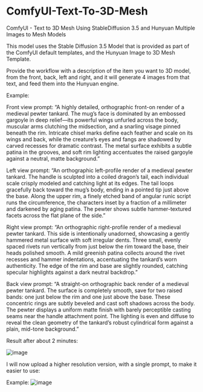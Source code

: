 # ComfyUI-Text-To-3D-Mesh
ComfyUI - Text to 3D Mesh Using StableDiffusion 3.5 and Hunyuan Multiple Images to Mesh Models

This model uses the Stable Diffusion 3.5 Model that is provided as part of the ComfyUI default templates, and the Hunyuan Image to 3D Mesh Template.

Provide the workflow with a description of the item you want to 3D model, from the front, back, left and right, and it will generate 4 images from that text, and feed them into the Hunyuan engine.

Example:

Front view prompt:
“A highly detailed, orthographic front-on render of a medieval pewter tankard. The mug’s face is dominated by an embossed gargoyle in deep relief—its powerful wings unfurled across the body, muscular arms clutching the midsection, and a snarling visage pinned beneath the rim. Intricate chisel marks define each feather and scale on its wings and back, while the creature’s eyes and fangs are shadowed by carved recesses for dramatic contrast. The metal surface exhibits a subtle patina in the grooves, and soft rim lighting accentuates the raised gargoyle against a neutral, matte background.”

Left view prompt:
“An orthographic left-profile render of a medieval pewter tankard. The handle is sculpted into a coiled dragon’s tail, each individual scale crisply modeled and catching light at its edges. The tail loops gracefully back toward the mug’s body, ending in a pointed tip just above the base. Along the upper rim, a finely etched band of angular runic script runs the circumference, the characters inset by a fraction of a millimeter and darkened by aging patina. The pewter shows subtle hammer-textured facets across the flat plane of the side.”

Right view prompt:
“An orthographic right-profile render of a medieval pewter tankard. This side is intentionally unadorned, showcasing a gently hammered metal surface with soft irregular dents. Three small, evenly spaced rivets run vertically from just below the rim toward the base, their heads polished smooth. A mild greenish patina collects around the rivet recesses and hammer indentations, accentuating the tankard’s worn authenticity. The edge of the rim and base are slightly rounded, catching specular highlights against a dark neutral backdrop.”

Back view prompt:
“A straight-on orthographic back render of a medieval pewter tankard. The surface is completely smooth, save for two raised bands: one just below the rim and one just above the base. These concentric rings are subtly beveled and cast soft shadows across the body. The pewter displays a uniform matte finish with barely perceptible casting seams near the handle attachment point. The lighting is even and diffuse to reveal the clean geometry of the tankard’s robust cylindrical form against a plain, mid-tone background.”

Result after about 2 minutes:

![image](https://github.com/user-attachments/assets/12a8eb95-c39c-4f5c-8ef3-c2274c3d319a)

I will now upload a higher resolution version, with a single prompt, to make it easier to use:

Example:
![image](https://github.com/user-attachments/assets/d4f24d2b-1755-4b45-819b-32ba21c06143)


